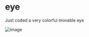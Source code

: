 # eye
Just coded a very colorful movable eye


![image](https://user-images.githubusercontent.com/116056136/234040973-3e0e59ac-294b-4068-9662-7cb54804e8e8.png)
